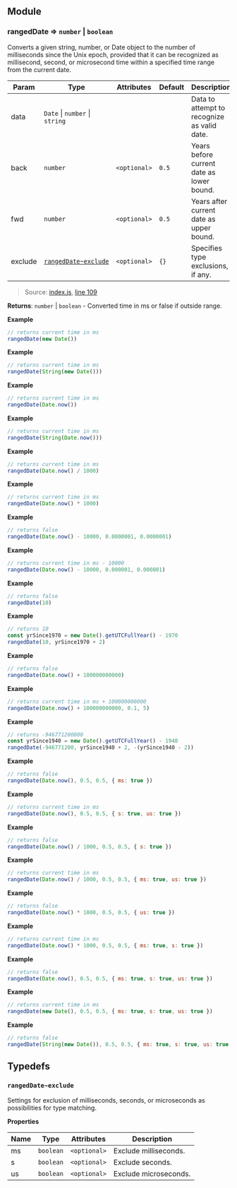 ## Module

### <a name="rangedDate"></a> rangedDate ⇒ <code>number</code> \| <code>boolean</code>
Converts a given string, number, or Date object to the number of milliseconds since the Unix epoch, provided that it can be recognized as millisecond, second, or microsecond time within a specified time range from the current date.

| Param | Type | Attributes | Default | Description |
| --- | --- | --- | --- | --- |
| data | <code>Date</code> \| <code>number</code> \| <code>string</code> |  |  | Data to attempt to recognize as valid date. |
| back | <code>number</code> | <code>&#60;optional&#62;</code> | <code>0.5</code> | Years before current date as lower bound. |
| fwd | <code>number</code> | <code>&#60;optional&#62;</code> | <code>0.5</code> | Years after current date as upper bound. |
| exclude | <code><a href="#rangedDate~exclude">rangedDate~exclude</a></code> | <code>&#60;optional&#62;</code> | <code>{}</code> | Specifies type exclusions, if any. |

> Source: [index.js](https://github.com/jpcx/ranged-date/blob/master/index.js), [line 109](https://github.com/jpcx/ranged-date/blob/master/index.js#L109)

**Returns**: <code>number</code> \| <code>boolean</code> - Converted time in ms or false if outside range.  

**Example**  
```js
// returns current time in ms
rangedDate(new Date())
```
**Example**  
```js
// returns current time in ms
rangedDate(String(new Date()))
```
**Example**  
```js
// returns current time in ms
rangedDate(Date.now())
```
**Example**  
```js
// returns current time in ms
rangedDate(String(Date.now()))
```
**Example**  
```js
// returns current time in ms
rangedDate(Date.now() / 1000)
```
**Example**  
```js
// returns current time in ms
rangedDate(Date.now() * 1000)
```
**Example**  
```js
// returns false
rangedDate(Date.now() - 10000, 0.0000001, 0.0000001)
```
**Example**  
```js
// returns current time in ms - 10000
rangedDate(Date.now() - 10000, 0.000001, 0.000001)
```
**Example**  
```js
// returns false
rangedDate(10)
```
**Example**  
```js
// returns 10
const yrSince1970 = new Date().getUTCFullYear() - 1970
rangedDate(10, yrSince1970 + 2)
```
**Example**  
```js
// returns false
rangedDate(Date.now() + 100000000000)
```
**Example**  
```js
// returns current time in ms + 100000000000
rangedDate(Date.now() + 100000000000, 0.1, 5)
```
**Example**  
```js
// returns -946771200000
const yrSince1940 = new Date().getUTCFullYear() - 1940
rangedDate(-946771200, yrSince1940 + 2, -(yrSince1940 - 2))
```
**Example**  
```js
// returns false
rangedDate(Date.now(), 0.5, 0.5, { ms: true })
```
**Example**  
```js
// returns current time in ms
rangedDate(Date.now(), 0.5, 0.5, { s: true, us: true })
```
**Example**  
```js
// returns false
rangedDate(Date.now() / 1000, 0.5, 0.5, { s: true })
```
**Example**  
```js
// returns current time in ms
rangedDate(Date.now() / 1000, 0.5, 0.5, { ms: true, us: true })
```
**Example**  
```js
// returns false
rangedDate(Date.now() * 1000, 0.5, 0.5, { us: true })
```
**Example**  
```js
// returns current time in ms
rangedDate(Date.now() * 1000, 0.5, 0.5, { ms: true, s: true })
```
**Example**  
```js
// returns false
rangedDate(Date.now(), 0.5, 0.5, { ms: true, s: true, us: true })
```
**Example**  
```js
// returns current time in ms
rangedDate(new Date(), 0.5, 0.5, { ms: true, s: true, us: true })
```
**Example**  
```js
// returns false
rangedDate(String(new Date()), 0.5, 0.5, { ms: true, s: true, us: true })
```

## Typedefs

### <a name="rangedDate~exclude"></a> <code>rangedDate~exclude</code>
Settings for exclusion of milliseconds, seconds, or microseconds as possibilities for type matching.

**Properties**

| Name | Type | Attributes | Description |
| --- | --- | --- | --- |
| ms | <code>boolean</code> | <code>&#60;optional&#62;</code> | Exclude milliseconds. |
| s | <code>boolean</code> | <code>&#60;optional&#62;</code> | Exclude seconds. |
| us | <code>boolean</code> | <code>&#60;optional&#62;</code> | Exclude microseconds. |
